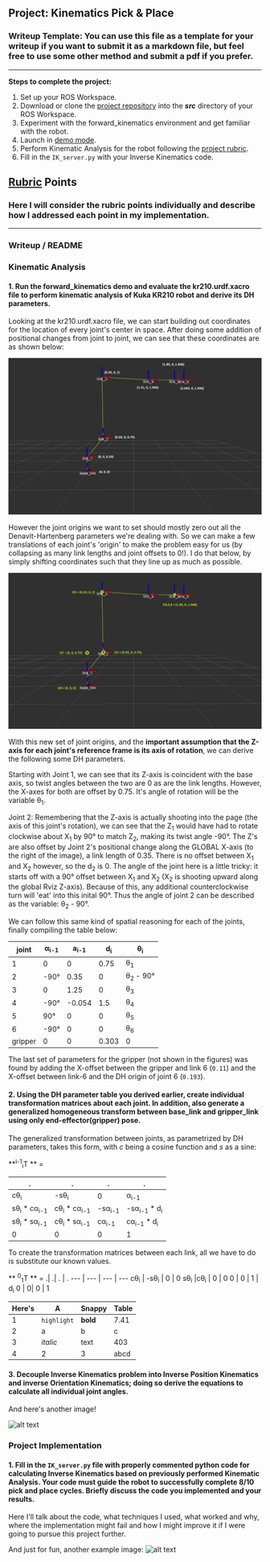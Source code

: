 ## Project: Kinematics Pick & Place
### Writeup Template: You can use this file as a template for your writeup if you want to submit it as a markdown file, but feel free to use some other method and submit a pdf if you prefer.

---


**Steps to complete the project:**  


1. Set up your ROS Workspace.
2. Download or clone the [project repository](https://github.com/udacity/RoboND-Kinematics-Project) into the ***src*** directory of your ROS Workspace.  
3. Experiment with the forward_kinematics environment and get familiar with the robot.
4. Launch in [demo mode](https://classroom.udacity.com/nanodegrees/nd209/parts/7b2fd2d7-e181-401e-977a-6158c77bf816/modules/8855de3f-2897-46c3-a805-628b5ecf045b/lessons/91d017b1-4493-4522-ad52-04a74a01094c/concepts/ae64bb91-e8c4-44c9-adbe-798e8f688193).
5. Perform Kinematic Analysis for the robot following the [project rubric](https://review.udacity.com/#!/rubrics/972/view).
6. Fill in the `IK_server.py` with your Inverse Kinematics code. 


[//]: # (Image References)

[image1]: ./misc_images/misc1.png
[image2]: ./misc_images/misc2.png
[image3]: ./misc_images/misc3.png
[jointorigins]: ./misc_images/jointorigins.png
[DHorigins]: ./misc_images/DHorigins.png

## [Rubric](https://review.udacity.com/#!/rubrics/972/view) Points
### Here I will consider the rubric points individually and describe how I addressed each point in my implementation.  

---
### Writeup / README

### Kinematic Analysis
#### 1. Run the forward_kinematics demo and evaluate the kr210.urdf.xacro file to perform kinematic analysis of Kuka KR210 robot and derive its DH parameters.

Looking at the kr210.urdf.xacro file, we can start building out coordinates for the location of every joint's center in space. After doing some addition of positional changes from joint to joint, we can see that these coordinates are as shown below:

![Joint coordinates as given by the urdf.][jointorigins]

However the joint origins we want to set should mostly zero out all the Denavit-Hartenberg parameters we're dealing with. So we can make a few translations of each joint's 'origin' to make the problem easy for us (by collapsing as many link lengths and joint offsets to 0!). I do that below, by simply shifting coordinates such that they line up as much as possible.

![DH origins of each joint.][DHorigins]

With this new set of joint origins, and the **important assumption that the Z-axis for each joint's reference frame is its axis of rotation**, we can derive the following some DH parameters.

Starting with Joint 1, we can see that its Z-axis is coincident with the base axis, so twist angles between the two are 0 as are the link lengths. However, the X-axes for both are offset by 0.75. It's angle of rotation will be the variable θ<sub>1</sub>.

Joint 2: Remembering that the Z-axis is actually shooting into the page (the axis of this joint's rotation), we can see that the Z<sub>1</sub> would have had to rotate clockwise about X<sub>1</sub> by 90° to match Z<sub>2</sub>, making its twist angle -90°. The Z's are also offset by Joint 2's positional change along the GLOBAL X-axis (to the right of the image), a link length of 0.35. There is no offset between X<sub>1</sub> and X<sub>2</sub> however, so the d<sub>2</sub> is 0. The angle of the joint here is a little tricky: it starts off with a 90° offset between X<sub>1</sub> and X<sub>2</sub> (X<sub>2</sub> is shooting upward along the global Rviz Z-axis). Because of this, any additional counterclockwise turn will 'eat' into this inital 90°. Thus the angle of joint 2 can be described as the variable: θ<sub>2</sub> - 90°.

We can follow this same kind of spatial reasoning for each of the joints, finally compiling the table below:

joint | α<sub>i-1<sub> | a<sub>i-1<sub> | d<sub>i</sub> | θ<sub>i</sub>
--- | --- | --- | --- | ---
1 | 0 | 0 | 0.75 | θ<sub>1</sub>
2 | -90° | 0.35 | 0 | θ<sub>2</sub> - 90°
3 | 0 | 1.25 | 0 | θ<sub>3</sub> 
4 | -90° | -0.054 | 1.5 | θ<sub>4</sub>
5 |  90° |  0 |  0  | θ<sub>5</sub>
6 |  -90°   | 0 |    0   | θ<sub>6</sub>
gripper | 0 | 0 | 0.303 | 0

The last set of parameters for the gripper (not shown in the figures) was found by adding the X-offset between the gripper and link 6 (`0.11`) and the X-offset between link-6 and the DH origin of joint 6 (`0.193`).

#### 2. Using the DH parameter table you derived earlier, create individual transformation matrices about each joint. In addition, also generate a generalized homogeneous transform between base_link and gripper_link using only end-effector(gripper) pose.

The generalized transformation between joints, as parametrized by DH parameters, takes this form, with *c* being a cosine function and *s* as a sine:

**<sup>i-1</sup><sub>i</sub>T ** =

 .| .| . | .
--- | --- | --- | ---
cθ<sub>i</sub> | -sθ<sub>i</sub> | 0 |  α<sub>i-1</sub> 
 sθ<sub>i</sub> * cα<sub>i-1</sub> |cθ<sub>i</sub> * cα<sub>i-1</sub> |   -sα<sub>i-1</sub>   |-sα<sub>i-1</sub> * d<sub>i</sub> 
 sθ<sub>i</sub> * sα<sub>i-1</sub> | cθ<sub>i</sub> * sα<sub>i-1</sub> | cα<sub>i-1</sub>  | cα<sub>i-1</sub> * d<sub>i</sub>
 0 | 0| 0 | 1
 
To create the transformation matrices between each link, all we have to do is substitute our known values.

** <sup>0</sup><sub>1</sub>T ** =
 .| .| . | .
--- | --- | --- | ---
cθ<sub>i</sub> | -sθ<sub>i</sub> | 0 |  0 
 sθ<sub>i</sub>  |cθ<sub>i</sub>  |   0   | 0
 0 | 0 | 1 | d<sub>i</sub>
 0 | 0| 0 | 1

Here's | A | Snappy | Table
--- | --- | --- | ---
1 | `highlight` | **bold** | 7.41
2 | a | b | c
3 | *italic* | text | 403
4 | 2 | 3 | abcd




#### 3. Decouple Inverse Kinematics problem into Inverse Position Kinematics and inverse Orientation Kinematics; doing so derive the equations to calculate all individual joint angles.

And here's another image! 

![alt text][image2]

### Project Implementation

#### 1. Fill in the `IK_server.py` file with properly commented python code for calculating Inverse Kinematics based on previously performed Kinematic Analysis. Your code must guide the robot to successfully complete 8/10 pick and place cycles. Briefly discuss the code you implemented and your results. 


Here I'll talk about the code, what techniques I used, what worked and why, where the implementation might fail and how I might improve it if I were going to pursue this project further.  


And just for fun, another example image:
![alt text][image3]


